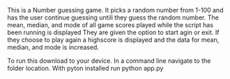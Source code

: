 This is a Number guessing game. 
It picks a random number from 1-100 and has the user continue guessing untill they guess the random number.
The mean, median, and mode of all game scores played while the script has been running is displayed
They are given the option to start agin or exit.
If they choose to play again a highscore is displayed and the data for mean, median, and mode is increased.

To run this download to your device. In a command line navigate to the folder location. With pyton installed run python app.py
